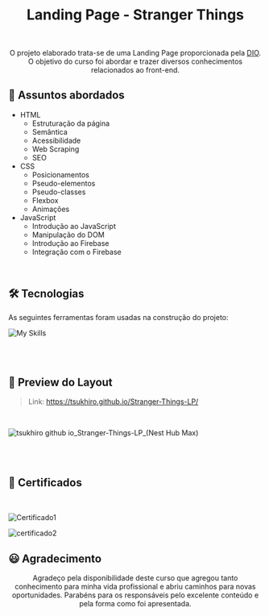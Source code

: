 <h1 align="center">Landing Page - Stranger Things</h1>

<br>

<p align="center">O projeto elaborado trata-se de uma Landing Page proporcionada pela <a href="https://www.dio.me/">DIO</a>. O objetivo do curso foi abordar e trazer diversos conhecimentos relacionados ao front-end. </p>

## 💬 Assuntos abordados
- HTML
    - Estruturação da página 
    - Semântica
    - Acessibilidade
    - Web Scraping
    - SEO
- CSS
    - Posicionamentos
    - Pseudo-elementos
    - Pseudo-classes
    - Flexbox
    - Animações 
- JavaScript
    - Introdução ao JavaScript
    - Manipulação do DOM
    - Introdução ao Firebase
    - Integração com o Firebase

<br>

## 🛠 Tecnologias

As seguintes ferramentas foram usadas na construção do projeto:

![My Skills](https://skillicons.dev/icons?i=js,html,css,firebase)

<br>
<br>

## 🎨 Preview do Layout

>Link: https://tsukhiro.github.io/Stranger-Things-LP/

<br>

![tsukhiro github io_Stranger-Things-LP_(Nest Hub Max)](https://user-images.githubusercontent.com/89936463/186708802-5f3d6207-347f-4d8b-ab14-ed774db219ab.png)

<br>
<br>

## 💎 Certificados
<br>

![Certificado1](https://user-images.githubusercontent.com/89936463/186706471-7d566761-ca31-42f9-9066-83f9f1958b21.PNG)

![certificado2](https://user-images.githubusercontent.com/89936463/186706493-b0337ca5-055f-4048-b731-56f91c56a480.PNG)

## 😃 Agradecimento

<p align="center"> Agradeço pela disponibilidade deste curso que agregou tanto conhecimento para minha vida profissional e abriu caminhos para novas oportunidades. Parabéns para os responsáveis pelo excelente conteúdo e pela forma como foi apresentada. </p>

